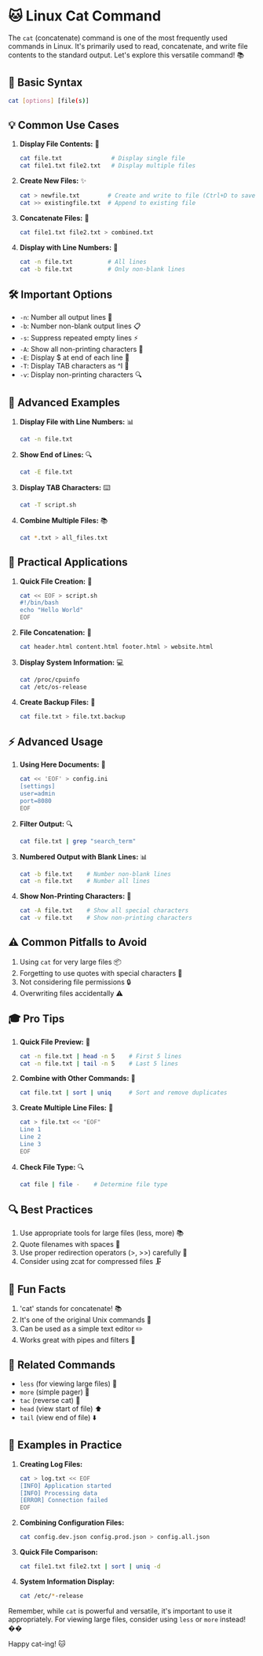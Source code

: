 # 🐱 Linux Cat Command

The `cat` (concatenate) command is one of the most frequently used commands in Linux. It's primarily used to read, concatenate, and write file contents to the standard output. Let's explore this versatile command! 📚

## 📝 Basic Syntax
```bash
cat [options] [file(s)]
```

## 💡 Common Use Cases

1. **Display File Contents:** 📄
   ```bash
   cat file.txt              # Display single file
   cat file1.txt file2.txt   # Display multiple files
   ```

2. **Create New Files:** ✨
   ```bash
   cat > newfile.txt        # Create and write to file (Ctrl+D to save)
   cat >> existingfile.txt  # Append to existing file
   ```

3. **Concatenate Files:** 🔗
   ```bash
   cat file1.txt file2.txt > combined.txt
   ```

4. **Display with Line Numbers:** 🔢
   ```bash
   cat -n file.txt          # All lines
   cat -b file.txt          # Only non-blank lines
   ```

## 🛠️ Important Options

- `-n`: Number all output lines 🔢
- `-b`: Number non-blank output lines 📋
- `-s`: Suppress repeated empty lines ⚡
- `-A`: Show all non-printing characters 👀
- `-E`: Display $ at end of each line 💫
- `-T`: Display TAB characters as ^I 📏
- `-v`: Display non-printing characters 🔍

## 🎯 Advanced Examples

1. **Display File with Line Numbers:** 📊
   ```bash
   cat -n file.txt
   ```

2. **Show End of Lines:** 🔍
   ```bash
   cat -E file.txt
   ```

3. **Display TAB Characters:** ⌨️
   ```bash
   cat -T script.sh
   ```

4. **Combine Multiple Files:** 📚
   ```bash
   cat *.txt > all_files.txt
   ```

## 💪 Practical Applications

1. **Quick File Creation:** 📝
   ```bash
   cat << EOF > script.sh
   #!/bin/bash
   echo "Hello World"
   EOF
   ```

2. **File Concatenation:** 🔄
   ```bash
   cat header.html content.html footer.html > website.html
   ```

3. **Display System Information:** 💻
   ```bash
   cat /proc/cpuinfo
   cat /etc/os-release
   ```

4. **Create Backup Files:** 💾
   ```bash
   cat file.txt > file.txt.backup
   ```

## ⚡ Advanced Usage

1. **Using Here Documents:** 📄
   ```bash
   cat << 'EOF' > config.ini
   [settings]
   user=admin
   port=8080
   EOF
   ```

2. **Filter Output:** 🔍
   ```bash
   cat file.txt | grep "search_term"
   ```

3. **Numbered Output with Blank Lines:** 📊
   ```bash
   cat -b file.txt    # Number non-blank lines
   cat -n file.txt    # Number all lines
   ```

4. **Show Non-Printing Characters:** 👀
   ```bash
   cat -A file.txt    # Show all special characters
   cat -v file.txt    # Show non-printing characters
   ```

## ⚠️ Common Pitfalls to Avoid

1. Using `cat` for very large files 📦
2. Forgetting to use quotes with special characters 🚫
3. Not considering file permissions 🔒
4. Overwriting files accidentally ⚠️

## 🎓 Pro Tips

1. **Quick File Preview:** 👀
   ```bash
   cat -n file.txt | head -n 5    # First 5 lines
   cat -n file.txt | tail -n 5    # Last 5 lines
   ```

2. **Combine with Other Commands:** 🔄
   ```bash
   cat file.txt | sort | uniq     # Sort and remove duplicates
   ```

3. **Create Multiple Line Files:** 📝
   ```bash
   cat > file.txt << "EOF"
   Line 1
   Line 2
   Line 3
   EOF
   ```

4. **Check File Type:** 🔍
   ```bash
   cat file | file -    # Determine file type
   ```

## 🔍 Best Practices

1. Use appropriate tools for large files (less, more) 📚
2. Quote filenames with spaces 📝
3. Use proper redirection operators (>, >>) carefully 🎯
4. Consider using zcat for compressed files 🗜️

## 🎉 Fun Facts

1. 'cat' stands for concatenate! 📚
2. It's one of the original Unix commands 🌟
3. Can be used as a simple text editor ✏️
4. Works great with pipes and filters 🔧

## 🔗 Related Commands

- `less` (for viewing large files) 📜
- `more` (simple pager) 📖
- `tac` (reverse cat) 🔄
- `head` (view start of file) ⬆️
- `tail` (view end of file) ⬇️

## 🚀 Examples in Practice

1. **Creating Log Files:**
   ```bash
   cat > log.txt << EOF
   [INFO] Application started
   [INFO] Processing data
   [ERROR] Connection failed
   EOF
   ```

2. **Combining Configuration Files:**
   ```bash
   cat config.dev.json config.prod.json > config.all.json
   ```

3. **Quick File Comparison:**
   ```bash
   cat file1.txt file2.txt | sort | uniq -d
   ```

4. **System Information Display:**
   ```bash
   cat /etc/*-release
   ```

Remember, while `cat` is powerful and versatile, it's important to use it appropriately. For viewing large files, consider using `less` or `more` instead! ��

Happy cat-ing! 🐱 